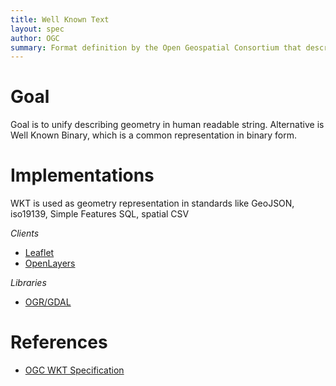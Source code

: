 ```yaml
---
title: Well Known Text
layout: spec
author: OGC
summary: Format definition by the Open Geospatial Consortium that describes geometry in human readable string
---
```


Goal
====

Goal is to unify describing geometry in human readable string. Alternative is Well Known Binary, which is a common representation in binary form.

Implementations
===============

WKT is used as geometry representation in standards like GeoJSON, iso19139, Simple Features SQL, spatial CSV

_Clients_
* [Leaflet](http://leafletjs.com)
* [OpenLayers](http://openlayers.org)

_Libraries_
* [OGR/GDAL](http://gdal.org)

References
==========

-   [OGC WKT Specification](http://www.opengeospatial.org/standards/wkt)

